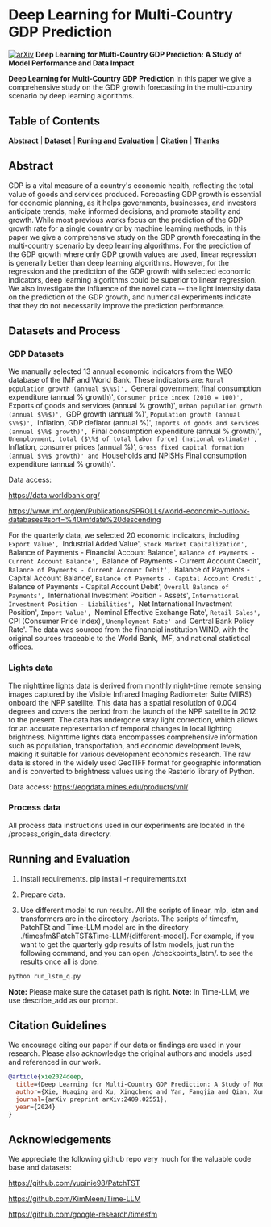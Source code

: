 # Deep Learning for Multi-Country GDP Prediction

[![arXiv](https://img.shields.io/badge/arXiv-2409.02551v1-b31b1b.svg)](https://arxiv.org/abs/2409.02551v1) **Deep Learning for Multi-Country GDP Prediction: A Study of Model Performance and Data Impact**


**Deep Learning for Multi-Country GDP Prediction** In this paper we give a comprehensive study on the GDP growth forecasting in the multi-country scenario by deep learning algorithms.

## Table of Contents

[**Abstract**](#abstract) | [**Dataset**](#datasets-and-process) | [**Runing and Evaluation**](#running-experiments-and-evaluation) | [**Citation**](#citation-guidelines) | [**Thanks**](#acknowledgements)


## Abstract
GDP is a vital measure of a country's economic health, reflecting the total value of goods and services produced. Forecasting GDP growth is essential for economic planning, as it helps governments, businesses, and investors anticipate trends, make informed decisions, and promote stability and growth. While most previous works focus on the prediction of the GDP growth rate for a single country or by machine learning methods, in this paper we give a comprehensive study on the GDP growth forecasting in the multi-country scenario by deep learning algorithms. For the prediction of the GDP growth where only GDP growth values are used, linear regression is generally better than deep learning algorithms. However, for the regression and the prediction of the GDP growth with selected economic indicators, deep learning algorithms could be superior to linear regression. We also investigate the influence of the novel data -- the light intensity data on the prediction of the GDP growth, and numerical experiments indicate that they do not necessarily improve the prediction performance.

## Datasets and Process

### GDP Datasets

We manually selected 13 annual economic indicators from the WEO database of the IMF and World Bank. These indicators are: `Rural population growth (annual $\%$)', `General government final consumption expenditure (annual $\%$ growth)', `Consumer price index (2010 = 100)', `Exports of goods and services (annual $\%$ growth)', `Urban population growth (annual $\%$)', `GDP growth (annual $\%$)', `Population growth (annual $\%$)', `Inflation, GDP deflator (annual $\%$)', `Imports of goods and services (annual $\%$ growth)', `Final consumption expenditure (annual $\%$ growth)', `Unemployment, total ($\%$ of total labor force) (national estimate)', `Inflation, consumer prices (annual $\%$)', `Gross fixed capital formation (annual $\%$ growth)' and `Households and NPISHs Final consumption expenditure (annual $\%$ growth)'.

Data access: 

https://data.worldbank.org/

https://www.imf.org/en/Publications/SPROLLs/world-economic-outlook-databases#sort=%40imfdate%20descending


For the quarterly data, we selected 20 economic indicators, including `Export Value', `Industrial Added Value', `Stock Market Capitalization', `Balance of Payments - Financial Account Balance', `Balance of Payments - Current Account Balance', `Balance of Payments - Current Account Credit', `Balance of Payments - Current Account Debit', `Balance of Payments - Capital Account Balance', `Balance of Payments - Capital Account Credit', `Balance of Payments - Capital Account Debit', `Overall Balance of Payments', `International Investment Position - Assets', `International Investment Position - Liabilities', `Net International Investment Position', `Import Value', `Nominal Effective Exchange Rate', `Retail Sales', `CPI (Consumer Price Index)', `Unemployment Rate' and `Central Bank Policy Rate'. The data was sourced from the financial institution WIND, with the original sources traceable to the World Bank, IMF, and national statistical offices.

### Lights data

The nighttime lights data is derived from monthly night-time remote sensing images captured by the Visible Infrared Imaging Radiometer Suite (VIIRS) onboard the NPP satellite. This data has a spatial resolution of 0.004 degrees and covers the period from the launch of the NPP satellite in 2012 to the present. The data has undergone stray light correction, which allows for an accurate representation of temporal changes in local lighting brightness. Nighttime lights data encompasses comprehensive information such as population, transportation, and economic development levels, making it suitable for various development economics research. The raw data is stored in the widely used GeoTIFF format for geographic information and is converted to brightness values using the Rasterio library of Python.

Data access: https://eogdata.mines.edu/products/vnl/

### Process data
All process data instructions used in our experiments are located in the /process_origin_data directory.


<!-- ## Results

All Results are stored in the `/outputs` directory.
-->


## Running and Evaluation

1. Install requirements. pip install -r requirements.txt

2. Prepare data.

3. Use different model to run results. All the scripts of linear, mlp, lstm and transformers are in the directory ./scripts. The scripts of timesfm, PatchTSt and Time-LLM model are in the directory ./timesfm&PatchTST&Time-LLM/{different-model}. For example, if you want to get the quarterly gdp results of lstm models, just run the following command, and you can open ./checkpoints_lstm/. to see the results once all is done:

```python
python run_lstm_q.py
```

**Note:** Please make sure the dataset path is right. 
**Note:** In Time-LLM, we use describe_add as our prompt.


## Citation Guidelines

We encourage citing our paper if our data or findings are used in your research. Please also acknowledge the original authors and models used and referenced in our work.

```bibtex
@article{xie2024deep,
  title={Deep Learning for Multi-Country GDP Prediction: A Study of Model Performance and Data Impact},
  author={Xie, Huaqing and Xu, Xingcheng and Yan, Fangjia and Qian, Xun and Yang, Yanqing},
  journal={arXiv preprint arXiv:2409.02551},
  year={2024}
}
```

## Acknowledgements

We appreciate the following github repo very much for the valuable code base and datasets:

https://github.com/yuqinie98/PatchTST

https://github.com/KimMeen/Time-LLM

https://github.com/google-research/timesfm
